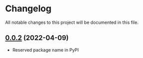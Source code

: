 # Changelog

All notable changes to this project will be documented in this file.

## [0.0.2](bruhlink) (2022-04-09)

- Reserved package name in PyPI

